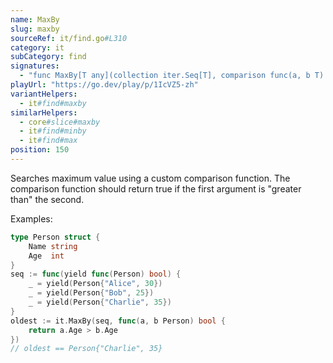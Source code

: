 ```yaml
---
name: MaxBy
slug: maxby
sourceRef: it/find.go#L310
category: it
subCategory: find
signatures:
  - "func MaxBy[T any](collection iter.Seq[T], comparison func(a, b T) bool) T"
playUrl: "https://go.dev/play/p/1IcVZ5-zh"
variantHelpers:
  - it#find#maxby
similarHelpers:
  - core#slice#maxby
  - it#find#minby
  - it#find#max
position: 150
---
```


Searches maximum value using a custom comparison function. The comparison function should return true if the first argument is "greater than" the second.

Examples:

```go
type Person struct {
    Name string
    Age  int
}
seq := func(yield func(Person) bool) {
    _ = yield(Person{"Alice", 30})
    _ = yield(Person{"Bob", 25})
    _ = yield(Person{"Charlie", 35})
}
oldest := it.MaxBy(seq, func(a, b Person) bool {
    return a.Age > b.Age
})
// oldest == Person{"Charlie", 35}
```